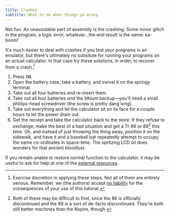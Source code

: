 ```yaml
---
title: Crashes
subtitle: What to do when things go wrong
---
```


Not fun. An unavoidable part of assembly is the crashing. Some minor
glitch in the program, a logic error, whatever...the end result is the
same: ka-boom!

It's much easier to deal with crashes if you test your programs in an emulator,
but there's ultimately no subsitute for running your programs on an actual
calculator. In that case try these solutions, in order, to recover from a
crash.[^cheek]

1. Press <kbd>ON</kbd>.
2. Open the battery case, take a battery, and swivel it on the springy
   terminal.
3. Take out all four batteries and re-insert them.
4. Take out all four batteries *and* the lithium backup—you'll need a small
   phillips-head screwdriver (the screw is pretty dang long).
5. Take out everything and let the calculator sit on its face for a couple
   hours to let the power drain out.
6. Get the reciept and take the calculator back to the store. If they
   refuse to exchange, make the best of a bad situation and get a TI-86 or
   89[^86] this time. Oh, and instead of just throwing the thing away, position
   it on the sidewalk, and have it and a baseball bat repeatedly attempt to
   occupy the same co-ordinates in space-time. The spritzing LCD oil does
   wonders for that ancient bloodlust.

If you remain unable to restore normal function to the calculator, it may
be useful to ask for help at one of the [external resources](linx.html).

[^cheek]: Exercise discretion in applying these steps. Not all of them are
entirely serious. Remember, we (the authors) accept [no liability][warranty]
for the consequences of your use of this tutorial.

[^86]: Both of these may be difficult to find, since the 86 is officially
discontinued and the 89 is a sort of de-facto discontinued. They're both
still better machines than the Nspire, though.

[warranty]: ../welcome.html#warranty-disclaimer
